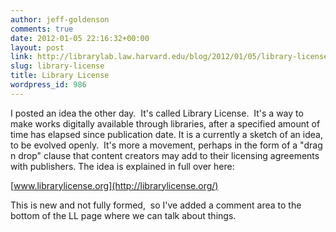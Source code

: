 ```yaml
---
author: jeff-goldenson
comments: true
date: 2012-01-05 22:16:32+00:00
layout: post
link: http://librarylab.law.harvard.edu/blog/2012/01/05/library-license/
slug: library-license
title: Library License
wordpress_id: 986
---
```



I posted an idea the other day.  It's called Library License.  It's a way to make works digitally available through libraries, after a specified amount of time has elapsed since publication date. It is a currently a sketch of an idea, to be evolved openly.  It's more a movement, perhaps in the form of a "drag n drop" clause that content creators may add to their licensing agreements with publishers. The idea is explained in full over here:


[www.librarylicense.org](http://librarylicense.org/)

This is new and not fully formed,  so I've added a comment area to the bottom of the LL page where we can talk about things.

